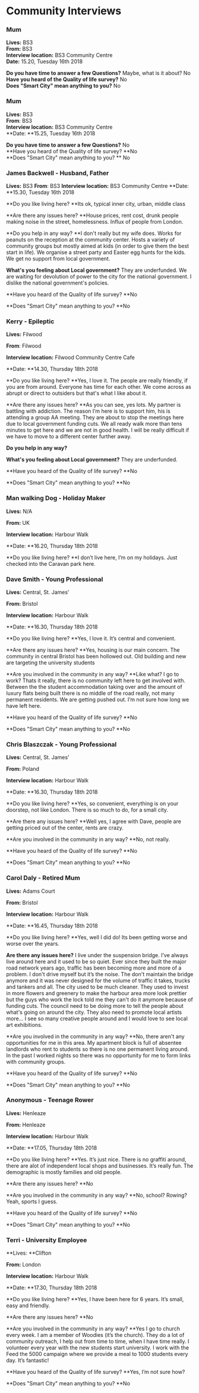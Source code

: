 # Community Interviews

### Mum 

**Lives:** BS3  
**From:** BS3  
**Interview location:** BS3 Community Centre  
**Date:** 15.20, Tuesday 16th 2018  

**Do you have time to answer a few Questions?** Maybe, what is it about? No  
**Have you heard of the Quality of life survey?** No  
**Does "Smart City" mean anything to you?** No  

### Mum

**Lives:** BS3  
**From**: BS3  
**Interview location:** BS3 Community Centre  
**Date: **15.25, Tuesday 16th 2018  

**Do you have time to answer a few Questions?** No  
**Have you heard of the Quality of life survey? **No  
**Does "Smart City" mean anything to you? ** No  

### James Backwell - Husband, Father

**Lives:** BS3
**From**: BS3
**Interview location:** BS3 Community Centre
**Date: **15.30, Tuesday 16th 2018

**Do you like living here? **Its ok, typical inner city, urban, middle class

**Are there any issues here? **House prices, rent cost, drunk people making noise in the street, homelessness. Influx of people from London.

**Do you help in any way? **I don't really but my wife does. Works for peanuts on the reception at the community center. Hosts a variety of community groups but mostly aimed at kids (in order to give them the best start in life). We organise a street party and Easter egg hunts for the kids. We get no support from local government.

**What's you feeling about Local government?** They are underfunded. We are waiting for devolution of power to the city for the national government. I dislike the national government's policies. 

**Have you heard of the Quality of life survey? **No

**Does "Smart City" mean anything to you? **No

### Kerry - Epileptic 

**Lives:** Filwood

**From**: Filwood

**Interview location:** Filwood Community Centre Cafe

**Date: **14.30, Thursday 18th 2018

**Do you like living here? **Yes, I love it. The people are really friendly, if you are from around. Everyone has time for each other. We come across as abrupt or direct to outsiders but that's what I like about it.

**Are there any issues here? **As you can see, yes lots. My partner is battling with addiction. The reason I’m here is to support him, his is attending a group AA meeting. They are about to stop the meetings here due to local government funding cuts. We all ready walk more than tens minutes to get here and we are not in good health. I will be really difficult if we have to move to a different center further away.

**Do you help in any way?**

**What's you feeling about Local government?** They are underfunded. 

**Have you heard of the Quality of life survey? **No

**Does "Smart City" mean anything to you? **No

### Man walking Dog - Holiday Maker

**Lives:** N/A

**From:** UK

**Interview location:** Harbour Walk

**Date: **16.20, Thursday 18th 2018

**Do you like living here? **I don’t live here, I’m on my holidays. Just checked into the Caravan park here.

### Dave Smith - Young Professional

**Lives:** Central, St. James’

**From:** Bristol

**Interview location:** Harbour Walk

**Date: **16.30, Thursday 18th 2018

**Do you like living here? **Yes, I love it. It’s central and convenient.

**Are there any issues here? **Yes, housing is our main concern. The community in central Bristol has been hollowed out. Old building and new are targeting the university students 

**Are you involved in the community in any way? **Like what? I go to work? Thats it really, there is no community left here to get involved with. Between the the student accommodation taking over and the amount of luxury flats being built there is no middle of the road really, not many permanent residents. We are getting pushed out. I’m not sure how long we have left here.

**Have you heard of the Quality of life survey? **No

**Does "Smart City" mean anything to you? **No

### Chris Blaszczak - Young Professional

**Lives:** Central, St. James’

**From:** Poland

**Interview location:** Harbour Walk

**Date: **16.30, Thursday 18th 2018

**Do you like living here? **Yes, so convenient, everything is on your doorstep, not like London. There is so much to do, for a small city.

**Are there any issues here? **Well yes, I agree with Dave, people are getting priced out of the center, rents are crazy.

**Are you involved in the community in any way? **No, not really.

**Have you heard of the Quality of life survey? **No

**Does "Smart City" mean anything to you? **No

### Carol Daly - Retired Mum

**Lives:** Adams Court

**From:** Bristol

**Interview location:** Harbour Walk

**Date: **16.45, Thursday 18th 2018

**Do you like living here? **Yes, well I did do! Its been getting worse and worse over the years.

**Are there any issues here?** I live under the suspension bridge. I’ve always live around here and it used to be so quiet. Ever since they built the major road network years ago, traffic has been becoming more and more of a problem. I don't drive myself but it’s the noise. The don't maintain the bridge anymore and it was never designed for the volume of traffic it takes, trucks and tankers and all. The city used to be much cleaner. They used to invest in more flowers and greenery to make the harbour area more look prettier but the guys who work the lock told me they can't do it anymore because of funding cuts. The council need to be doing more to tell the people about what's going on around the city. They also need to promote local artists more… I see so many creative people around and I would love to see local art exhibitions.

**Are you involved in the community in any way? **No, there aren't any opportunities for me in this area. My apartment block is full of absentee landlords who rent to students so there is no one permanent living around. In the past I worked nights so there was no opportunity for me to form links with community groups.

**Have you heard of the Quality of life survey? **No

**Does "Smart City" mean anything to you? **No

### Anonymous - Teenage Rower

**Lives:** Henleaze

**From:** Henleaze

**Interview location:** Harbour Walk

**Date: **17.05, Thursday 18th 2018

**Do you like living here? **Yes. It’s just nice.  There is no graffiti around, there are alot of independent local shops and businesses. It’s really fun. The demographic is mostly families and old people.

**Are there any issues here? **No 

**Are you involved in the community in any way? **No, school? Rowing? Yeah, sports I guess.

**Have you heard of the Quality of life survey? **No

**Does "Smart City" mean anything to you? **No

### Terri - University Employee

**Lives: **Clifton

**From:** London

**Interview location:** Harbour Walk

**Date: **17.30, Thursday 18th 2018

**Do you like living here? **Yes, I have been here for 6 years. It’s small, easy and friendly.

**Are there any issues here? **No

**Are you involved in the community in any way? **Yes I go to church every week. I am a member of Woodies (it’s the church). They do a lot of community outreach, I help out from time to time, when I have time really. I volunteer every year with the new students start university. I work with the Feed the 5000 campaign where we provide a meal to 1000 students every day. It’s fantastic!

**Have you heard of the Quality of life survey? **Yes, I’m not sure how?

**Does "Smart City" mean anything to you? **No

